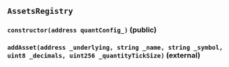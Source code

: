 ## `AssetsRegistry`

### `constructor(address quantConfig_)` (public)

### `addAsset(address _underlying, string _name, string _symbol, uint8 _decimals, uint256 _quantityTickSize)` (external)
